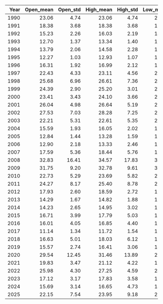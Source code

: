|   Year |   Open_mean |   Open_std |   High_mean |   High_std |   Low_mean |   Low_std |   Close_mean |   Close_std |
|-------:|------------:|-----------:|------------:|-----------:|-----------:|----------:|-------------:|------------:|
|   1990 |       23.06 |       4.74 |       23.06 |       4.74 |      23.06 |      4.74 |        23.06 |        4.74 |
|   1991 |       18.38 |       3.68 |       18.38 |       3.68 |      18.38 |      3.68 |        18.38 |        3.68 |
|   1992 |       15.23 |       2.26 |       16.03 |       2.19 |      14.85 |      2.14 |        15.45 |        2.12 |
|   1993 |       12.70 |       1.37 |       13.34 |       1.40 |      12.25 |      1.28 |        12.69 |        1.33 |
|   1994 |       13.79 |       2.06 |       14.58 |       2.28 |      13.38 |      1.99 |        13.93 |        2.07 |
|   1995 |       12.27 |       1.03 |       12.93 |       1.07 |      11.96 |      0.98 |        12.39 |        0.97 |
|   1996 |       16.31 |       1.92 |       16.99 |       2.12 |      15.94 |      1.82 |        16.44 |        1.94 |
|   1997 |       22.43 |       4.33 |       23.11 |       4.56 |      21.85 |      3.98 |        22.38 |        4.14 |
|   1998 |       25.68 |       6.96 |       26.61 |       7.36 |      24.89 |      6.58 |        25.60 |        6.86 |
|   1999 |       24.39 |       2.90 |       25.20 |       3.01 |      23.75 |      2.76 |        24.37 |        2.88 |
|   2000 |       23.41 |       3.43 |       24.10 |       3.66 |      22.75 |      3.19 |        23.32 |        3.41 |
|   2001 |       26.04 |       4.98 |       26.64 |       5.19 |      25.22 |      4.61 |        25.75 |        4.78 |
|   2002 |       27.53 |       7.03 |       28.28 |       7.25 |      26.60 |      6.64 |        27.29 |        6.91 |
|   2003 |       22.21 |       5.31 |       22.61 |       5.35 |      21.64 |      5.18 |        21.98 |        5.24 |
|   2004 |       15.59 |       1.93 |       16.05 |       2.02 |      15.05 |      1.79 |        15.48 |        1.92 |
|   2005 |       12.84 |       1.44 |       13.28 |       1.59 |      12.39 |      1.32 |        12.81 |        1.47 |
|   2006 |       12.90 |       2.18 |       13.33 |       2.46 |      12.38 |      1.96 |        12.81 |        2.25 |
|   2007 |       17.59 |       5.36 |       18.44 |       5.76 |      16.75 |      4.95 |        17.54 |        5.36 |
|   2008 |       32.83 |      16.41 |       34.57 |      17.83 |      30.96 |     14.96 |        32.69 |       16.38 |
|   2009 |       31.75 |       9.20 |       32.78 |       9.61 |      30.50 |      8.63 |        31.48 |        9.08 |
|   2010 |       22.73 |       5.29 |       23.69 |       5.82 |      21.69 |      4.61 |        22.55 |        5.27 |
|   2011 |       24.27 |       8.17 |       25.40 |       8.78 |      23.15 |      7.59 |        24.20 |        8.14 |
|   2012 |       17.93 |       2.60 |       18.59 |       2.72 |      17.21 |      2.37 |        17.80 |        2.54 |
|   2013 |       14.29 |       1.67 |       14.82 |       1.88 |      13.80 |      1.51 |        14.23 |        1.74 |
|   2014 |       14.23 |       2.65 |       14.95 |       3.02 |      13.61 |      2.21 |        14.17 |        2.62 |
|   2015 |       16.71 |       3.99 |       17.79 |       5.03 |      15.85 |      3.65 |        16.67 |        4.34 |
|   2016 |       16.01 |       4.05 |       16.85 |       4.40 |      15.16 |      3.66 |        15.83 |        3.97 |
|   2017 |       11.14 |       1.34 |       11.72 |       1.54 |      10.64 |      1.16 |        11.09 |        1.36 |
|   2018 |       16.63 |       5.01 |       18.03 |       6.12 |      15.53 |      4.25 |        16.64 |        5.09 |
|   2019 |       15.57 |       2.74 |       16.41 |       3.06 |      14.76 |      2.38 |        15.39 |        2.61 |
|   2020 |       29.54 |      12.45 |       31.46 |      13.89 |      27.51 |     10.85 |        29.25 |       12.34 |
|   2021 |       19.83 |       3.47 |       21.12 |       4.22 |      18.65 |      2.93 |        19.66 |        3.62 |
|   2022 |       25.98 |       4.30 |       27.25 |       4.59 |      24.69 |      3.91 |        25.62 |        4.22 |
|   2023 |       17.12 |       3.17 |       17.83 |       3.58 |      16.36 |      2.89 |        16.87 |        3.14 |
|   2024 |       15.69 |       3.14 |       16.65 |       4.73 |      14.92 |      2.58 |        15.61 |        3.36 |
|   2025 |       22.15 |       7.54 |       23.95 |       9.18 |      20.55 |      5.54 |        21.86 |        7.13 |